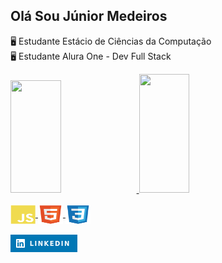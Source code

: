 ## Olá Sou Júnior Medeiros

🖥️ Estudante Estácio de Ciências da Computação<br>
🖥️ Estudante Alura One - Dev Full Stack
<div style="display: inline_block">
  <a href="https://github.com/Medeiros000">
  <img height="180em" width="40%" src="https://github-readme-stats-sigma-five.vercel.app/api?username=Medeiros000&show_icons=true&theme=discord_old_blurple&include_all_commits=true&count_private=true"/>
  <img height="190em" width="40%" src="https://github-readme-stats-sigma-five.vercel.app/api/top-langs/?username=Medeiros000&layout=compact&langs_count=7&theme=discord_old_blurple"/>
</div>
<div style="display: inline_block"><br>
  <img align="center" alt="Js" height="30" width="40" src="https://github.com/Medeiros000/Medeiros000/blob/main/imagens/javascript-plain.svg">
  <img align="center" alt="HTML" height="30" width="40" src="https://github.com/Medeiros000/Medeiros000/blob/main/imagens/html5-original.svg">
  <img align="center" alt="CSS" height="30" width="40" src="https://github.com/Medeiros000/Medeiros000/blob/main/imagens/css3-original.svg">
  </div>
<div style="display: inline_block"><br>
  <a href="https://www.linkedin.com/in/j%C3%BAnior-medeiros-a58072259/" target="_blank"><img src="https://github.com/Medeiros000/Medeiros000/blob/main/imagens/Linkedin.png" target="_blank"></a>
</div>
